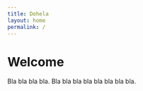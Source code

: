 ```yaml
---
title: Dohela
layout: home
permalink: /
---
```


# Welcome

Bla bla bla bla. Bla bla bla bla bla bla bla bla.
